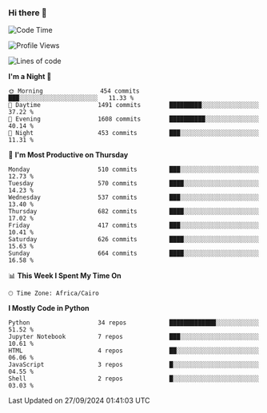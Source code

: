 ### Hi there 👋

<!--
**AMR-KELEG/AMR-KELEG** is a ✨ _special_ ✨ repository because its `README.md` (this file) appears on your GitHub profile.

Here are some ideas to get you started:

- 🔭 I’m currently working on ...
- 🌱 I’m currently learning ...
- 👯 I’m looking to collaborate on ...
- 🤔 I’m looking for help with ...
- 💬 Ask me about ...
- 📫 How to reach me: ...
- 😄 Pronouns: ...
- ⚡ Fun fact: ...
-->

<!--START_SECTION:waka-->
![Code Time](http://img.shields.io/badge/Code%20Time-0%20secs-blue)

![Profile Views](http://img.shields.io/badge/Profile%20Views-0-blue)

![Lines of code](https://img.shields.io/badge/From%20Hello%20World%20I%27ve%20Written-24.1%20million%20lines%20of%20code-blue)

**I'm a Night 🦉** 

```text
🌞 Morning                454 commits         ███░░░░░░░░░░░░░░░░░░░░░░   11.33 % 
🌆 Daytime                1491 commits        █████████░░░░░░░░░░░░░░░░   37.22 % 
🌃 Evening                1608 commits        ██████████░░░░░░░░░░░░░░░   40.14 % 
🌙 Night                  453 commits         ███░░░░░░░░░░░░░░░░░░░░░░   11.31 % 
```
📅 **I'm Most Productive on Thursday** 

```text
Monday                   510 commits         ███░░░░░░░░░░░░░░░░░░░░░░   12.73 % 
Tuesday                  570 commits         ████░░░░░░░░░░░░░░░░░░░░░   14.23 % 
Wednesday                537 commits         ███░░░░░░░░░░░░░░░░░░░░░░   13.40 % 
Thursday                 682 commits         ████░░░░░░░░░░░░░░░░░░░░░   17.02 % 
Friday                   417 commits         ███░░░░░░░░░░░░░░░░░░░░░░   10.41 % 
Saturday                 626 commits         ████░░░░░░░░░░░░░░░░░░░░░   15.63 % 
Sunday                   664 commits         ████░░░░░░░░░░░░░░░░░░░░░   16.58 % 
```


📊 **This Week I Spent My Time On** 

```text
🕑︎ Time Zone: Africa/Cairo
```

**I Mostly Code in Python** 

```text
Python                   34 repos            █████████████░░░░░░░░░░░░   51.52 % 
Jupyter Notebook         7 repos             ███░░░░░░░░░░░░░░░░░░░░░░   10.61 % 
HTML                     4 repos             ██░░░░░░░░░░░░░░░░░░░░░░░   06.06 % 
JavaScript               3 repos             █░░░░░░░░░░░░░░░░░░░░░░░░   04.55 % 
Shell                    2 repos             █░░░░░░░░░░░░░░░░░░░░░░░░   03.03 % 
```




 Last Updated on 27/09/2024 01:41:03 UTC
<!--END_SECTION:waka-->
